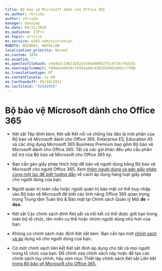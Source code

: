 ```yaml
---
title: Bộ bảo vệ Microsoft dành cho Office 365
ms.author: chrisda
author: chrisda
manager: dansimp
ms.date: 04/21/2020
ms.audience: ITPro
ms.topic: article
ms.service: o365-administration
ROBOTS: NOINDEX, NOFOLLOW
localization_priority: Normal
ms.custom: 1036
ms.assetid: ''
ms.openlocfilehash: c4d462c14623282a7a94a0009275c4f36c70d33b
ms.sourcegitcommit: f4866e94918c7b591ad0cd3b58169d340bcc7f00
ms.translationtype: MT
ms.contentlocale: vi-VN
ms.lasthandoff: 05/19/2021
ms.locfileid: "52542915"
---
```

# <a name="microsoft-defender-for-office-365"></a>Bộ bảo vệ Microsoft dành cho Office 365

- Két sắt Tệp đính kèm, Két sắt Kết nối và chống lừa đảo là một phần của Bộ bảo vệ Microsoft dành cho Office 365. Enterprise E5, Education A5 và các ứng dụng Microsoft 365 Business Premium bao gồm Bộ bảo vệ Microsoft dành cho Office 365. Tất cả các gói khác đều yêu cầu phần bổ trợ của Bộ bảo vệ Microsoft cho Office 365 ký.

- Bạn cần gán giấy phép thích hợp để bảo vệ người dùng bằng Bộ bảo vệ Microsoft cho người Office 365. Xem [thêm người dùng và gán giấy phép cùng một lúc để biết hướng dẫn](/microsoft-365/admin/add-users/add-users) về cách áp dụng hàng loạt giấy phép cho người dùng của bạn.

- Người quản trị toàn cầu hoặc người quản trị bảo mật có thể truy nhập vào Bộ bảo vệ Microsoft để biết các tính năng Office 365 quan trọng trong Trung tâm Tuân thủ & Bảo mật tại Chính sách Quản lý Mối **đe** \> **dọa.**

- Két sắt Các chính sách đính Két sắt và nối kết có thể được giới hạn trong toàn bộ tổ chức, tên miền cụ thể hoặc nhóm người dùng nhỏ hơn của bạn.

- Không có chính sách mặc định Két sắt kèm. Bạn cần tạo một [chính sách và áp](/microsoft-365/security/office-365-security/set-up-atp-safe-attachments-policies) dụng nó cho người dùng của bạn.

- Có một chính sách liên kết Két sắt định áp dụng cho tất cả mọi người trong tổ chức của bạn. Để chỉnh sửa chính sách này hoặc để tạo các chính sách tùy chỉnh, hãy xem mục Thiết lập chính sách Két sắt Liên kết [trong Bộ bảo vệ Microsoft cho Office 365.](/microsoft-365/security/office-365-security/set-up-atp-safe-links-policies)
